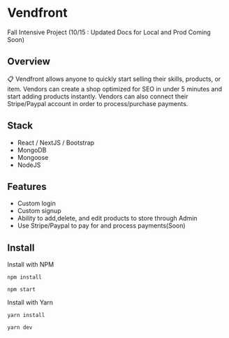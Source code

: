 # Vendfront
Fall Intensive Project (10/15 : Updated Docs for Local and Prod Coming Soon)

## Overview

📋 Vendfront allows anyone to quickly start selling their skills, products, or item. Vendors can create a shop optimized for SEO in under 5 minutes and start adding products instantly. Vendors can also connect their Stripe/Paypal account in order to process/purchase payments. 

## Stack
* React / NextJS / Bootstrap
* MongoDB
* Mongoose
* NodeJS

## Features 
* Custom login
* Custom signup 
* Ability to add,delete, and edit products to store through Admin 
* Use Stripe/Paypal to pay for and process payments(Soon)


## Install

Install with NPM 

```
npm install 
```

```
npm start 
```


Install with Yarn 

```
yarn install 
```

```
yarn dev 
```





